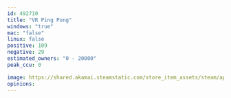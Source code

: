 ```yaml
---
id: 492710
title: "VR Ping Pong"
windows: "true"
mac: "false"
linux: false
positive: 109
negative: 29
estimated_owners: "0 - 20000"
peak_ccu: 0

image: https://shared.akamai.steamstatic.com/store_item_assets/steam/apps/492710/header.jpg?t=1572360310
opinions:
---
```

